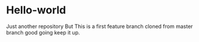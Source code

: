 # Hello-world
Just another repository
But This is a first feature branch cloned from master branch 
good going
keep it up.
